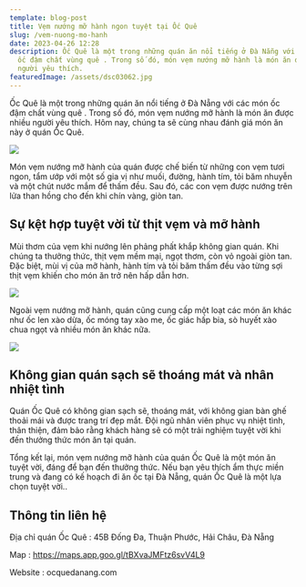 ```yaml
---
template: blog-post
title: Vẹm nướng mỡ hành ngon tuyệt tại Ốc Quê
slug: /vem-nuong-mo-hanh
date: 2023-04-26 12:28
description: Ốc Quê là một trong những quán ăn nổi tiếng ở Đà Nẵng với các món
  ốc đậm chất vùng quê . Trong số đó, món vẹm nướng mỡ hành là món ăn được nhiều
  người yêu thích.
featuredImage: /assets/dsc03062.jpg
---
```

Ốc Quê là một trong những quán ăn nổi tiếng ở Đà Nẵng với các món ốc đậm chất vùng quê . Trong số đó, món vẹm nướng mỡ hành là món ăn được nhiều người yêu thích. Hôm nay, chúng ta sẽ cùng nhau đánh giá món ăn này ở quán Ốc Quê.

![](/assets/dsc03062.jpg)

Món vẹm nướng mỡ hành của quán được chế biến từ những con vẹm tươi ngon, tẩm ướp với một số gia vị như muối, đường, hành tím, tỏi băm nhuyễn và một chút nước mắm để thấm đều. Sau đó, các con vẹm được nướng trên lửa than hồng cho đến khi chín vàng, giòn tan.

## Sự kệt hợp tuyệt vời từ thịt vẹm và mỡ hành

Mùi thơm của vẹm khi nướng lên phảng phất khắp không gian quán. Khi chúng ta thưởng thức, thịt vẹm mềm mại, ngọt thơm, còn vỏ ngoài giòn tan. Đặc biệt, mùi vị của mỡ hành, hành tím và tỏi băm thấm đều vào từng sợi thịt vẹm khiến cho món ăn trở nên hấp dẫn hơn.

![](/assets/dsc03091.jpg)

Ngoài vẹm nướng mỡ hành, quán cũng cung cấp một loạt các món ăn khác như ốc len xào dừa, ốc móng tay xào me, ốc giác hấp bia, sò huyết xào chua ngọt và nhiều món ăn khác nữa.

![](/assets/dsc03089.jpg)

## Không gian quán sạch sẽ thoáng mát và nhân nhiệt tình

Quán Ốc Quê có không gian sạch sẽ, thoáng mát, với không gian bàn ghế thoải mái và được trang trí đẹp mắt. Đội ngũ nhân viên phục vụ nhiệt tình, thân thiện, đảm bảo rằng khách hàng sẽ có một trải nghiệm tuyệt vời khi đến thưởng thức món ăn tại quán.

Tổng kết lại, món vẹm nướng mỡ hành của quán Ốc Quê là một món ăn tuyệt vời, đáng để bạn đến thưởng thức. Nếu bạn yêu thích ẩm thực miền trung và đang có kế hoạch đi ăn ốc tại Đà Nẵng, quán Ốc Quê là một lựa chọn tuyệt vời..

## T﻿hông tin liên hệ

Địa chỉ quán Ốc Quê : 45B Đống Đa, Thuận Phước, Hải Châu, Đà Nẵng

M﻿ap : https://maps.app.goo.gl/tBXvaJMFtz6svV4L9

Website : ocquedanang.com